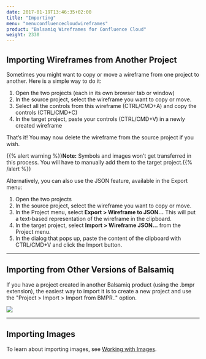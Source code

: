 ```yaml
---
date: 2017-01-19T13:46:35+02:00
title: "Importing"
menu: "menuconfluencecloudwireframes"
product: "Balsamiq Wireframes for Confluence Cloud"
weight: 2330
---
```


## Importing Wireframes from Another Project

Sometimes you might want to copy or move a wireframe from one project to another. Here is a simple way to do it:

1. Open the two projects (each in its own browser tab or window)
2. In the source project, select the wireframe you want to copy or move.
3. Select all the controls from this wireframe (CTRL/CMD+A) and copy the controls (CTRL/CMD+C)
4. In the target project, paste your controls (CTRL/CMD+V) in a newly created wireframe

That’s it! You may now delete the wireframe from the source project if you wish.

{{% alert warning %}}**Note:** Symbols and images won’t get transferred in this process. You will have to manually add them to the target project.{{% /alert %}}

Alternatively, you can also use the JSON feature, available in the Export menu:

1.  Open the two projects
2.  In the source project, select the wireframe you want to copy or move.
3.  In the Project menu, select **Export > Wireframe to JSON...** This will put a text-based representation of the wireframe in the clipboard.
4.  In the target project, select **Import > Wireframe JSON...** from the Project menu.
5.  In the dialog that pops up, paste the content of the clipboard with CTRL/CMD+V and click the Import button.

* * *

## Importing from Other Versions of Balsamiq

If you have a project created in another Balsamiq product (using the .bmpr extension), the easiest way to import it is to create a new project and use the "Project > Import > Import from BMPR.." option.

![](//media.balsamiq.com/img/support/docs/jira/wireframes/import-bmpr.png)

* * *

## Importing Images

To learn about importing images, see [Working with Images](../images/).

